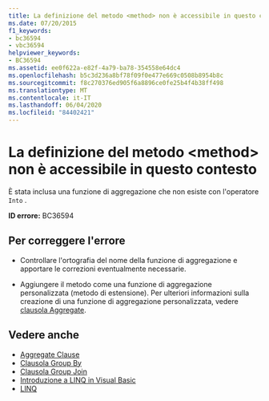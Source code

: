 ```yaml
---
title: La definizione del metodo <method> non è accessibile in questo contesto
ms.date: 07/20/2015
f1_keywords:
- bc36594
- vbc36594
helpviewer_keywords:
- BC36594
ms.assetid: ee0f622a-e82f-4a79-ba78-354558e64dc4
ms.openlocfilehash: b5c3d236a8bf78f09f0e477e669c0508b8954b8c
ms.sourcegitcommit: f8c270376ed905f6a8896ce0fe25b4f4b38ff498
ms.translationtype: MT
ms.contentlocale: it-IT
ms.lasthandoff: 06/04/2020
ms.locfileid: "84402421"
---
```

# <a name="definition-of-method-method-is-not-accessible-in-this-context"></a>La definizione del metodo \<method> non è accessibile in questo contesto
È stata inclusa una funzione di aggregazione che non esiste con l'operatore `Into` .  
  
 **ID errore:** BC36594  
  
## <a name="to-correct-this-error"></a>Per correggere l'errore  
  
- Controllare l'ortografia del nome della funzione di aggregazione e apportare le correzioni eventualmente necessarie.  
  
- Aggiungere il metodo come una funzione di aggregazione personalizzata (metodo di estensione). Per ulteriori informazioni sulla creazione di una funzione di aggregazione personalizzata, vedere [clausola Aggregate](../language-reference/queries/aggregate-clause.md).  
  
## <a name="see-also"></a>Vedere anche

- [Aggregate Clause](../language-reference/queries/aggregate-clause.md)
- [Clausola Group By](../language-reference/queries/group-by-clause.md)
- [Clausola Group Join](../language-reference/queries/group-join-clause.md)
- [Introduzione a LINQ in Visual Basic](../programming-guide/language-features/linq/introduction-to-linq.md)
- [LINQ](../programming-guide/language-features/linq/index.md)
